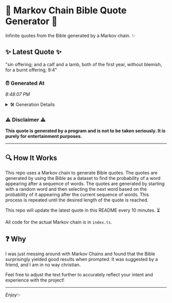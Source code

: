 # 📖 Markov Chain Bible Quote Generator 📖

Infinite quotes from the Bible generated by a Markov chain. ✨

## ✨ Latest Quote ✨
"sin offering; and a calf and a lamb, both of the first year, without blemish, for a burnt offering; 9:4"

### ⏰ Generated At
*8:48:07 PM*

<details>
    <summary>🛠️ Generation Details</summary>
    <p>
        <strong>🌱 Seed:</strong> sin<br>
        <strong>🔄 Iterations:</strong> 19<br>
        <strong>📜 Context History:</strong><br>[ sin ]: offering;<br>[ sin, offering; ]: and<br>[ sin, offering;, and ]: a<br>[ sin, offering;, and, a ]: calf<br>[ sin, offering;, and, a, calf ]: and<br>[ sin, offering;, and, a, calf, and ]: a<br>[ offering;, and, a, calf, and, a ]: lamb,<br>[ and, a, calf, and, a, lamb, ]: both<br>[ a, calf, and, a, lamb,, both ]: of<br>[ calf, and, a, lamb,, both, of ]: the<br>[ and, a, lamb,, both, of, the ]: first<br>[ a, lamb,, both, of, the, first ]: year,<br>[ lamb,, both, of, the, first, year, ]: without<br>[ both, of, the, first, year,, without ]: blemish,<br>[ of, the, first, year,, without, blemish, ]: for<br>[ the, first, year,, without, blemish,, for ]: a<br>[ first, year,, without, blemish,, for, a ]: burnt<br>[ year,, without, blemish,, for, a, burnt ]: offering;<br>[ without, blemish,, for, a, burnt, offering; ]: 9:4<br>
    </p>
</details>

### ⚠️ Disclaimer ⚠️
**This quote is generated by a program and is not to be taken seriously. It is purely for entertainment purposes.**

---

## 🔍 How It Works

This repo uses a Markov chain to generate Bible quotes. The quotes are generated by using the Bible as a dataset to find the probability of a word appearing after a sequence of words. The quotes are generated by starting with a random word and then selecting the next word based on the probability of it appearing after the current sequence of words. This process is repeated until the desired length of the quote is reached.

This repo will update the latest quote in this README every 10 minutes. ⏳

All code for the actual Markov chain is in `index.ts`.

## ❓ Why

I was just messing around with Markov Chains and found that the Bible surprisingly yielded good results when prompted. 
It was suggested by a friend, and I am in no way christian.

Feel free to adjust the text further to accurately reflect your intent and experience with the project!

---

*Enjoy*✨
